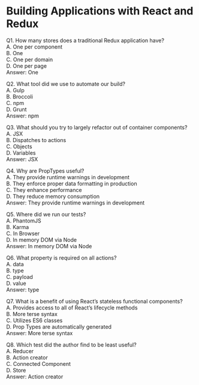 Building Applications with React and Redux
==========================================

Q1. How many stores does a traditional Redux application have?  
A. One per component  
B. One  
C. One per domain  
D. One per page  
Answer: One  

Q2. What tool did we use to automate our build?  
A. Gulp  
B. Broccoli  
C. npm  
D. Grunt  
Answer: npm  

Q3. What should you try to largely refactor out of container components?  
A. JSX  
B. Dispatches to actions  
C. Objects  
D. Variables  
Answer: JSX  

Q4. Why are PropTypes useful?  
A. They provide runtime warnings in development  
B. They enforce proper data formatting in production  
C. They enhance performance  
D. They reduce memory consumption  
Answer: They provide runtime warnings in development  

Q5. Where did we run our tests?  
A. PhantomJS  
B. Karma  
C. In Browser  
D. In memory DOM via Node  
Answer: In memory DOM via Node  

Q6. What property is required on all actions?  
A. data  
B. type  
C. payload  
D. value  
Answer: type  

Q7. What is a benefit of using React’s stateless functional components?  
A. Provides access to all of React’s lifecycle methods  
B. More terse syntax  
C. Utilizes ES6 classes  
D. Prop Types are automatically generated  
Answer: More terse syntax  

Q8. Which test did the author find to be least useful?  
A. Reducer  
B. Action creator  
C. Connected Component  
D. Store  
Answer: Action creator  


